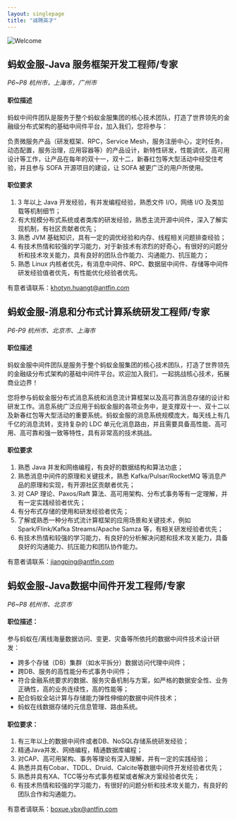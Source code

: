 ```yaml
---
layout: singlepage
title: "诚聘英才"
---
```


![Welcome](https://gw.alipayobjects.com/mdn/sofastack/afts/img/A*5Zm6QLg7EusAAAAAAAAAAABkARQnAQ)

## 蚂蚁金服-Java 服务框架开发工程师/专家
*P6~P8 杭州市，上海市，广州市*

#### 职位描述

蚂蚁中间件团队是服务于整个蚂蚁金服集团的核心技术团队，打造了世界领先的金融级分布式架构的基础中间件平台，加入我们，您将参与：

负责微服务产品（研发框架、RPC，Service Mesh，服务注册中心，定时任务，动态配置，服务治理，应用容器等）的产品设计，新特性研发，性能调优，高可用设计等工作，让产品在每年的双十一，双十二，新春红包等大型活动中经受住考验，并且参与 SOFA 开源项目的建设，让 SOFA 被更广泛的用户所使用。

#### 职位要求

1. 3 年以上 Java 开发经验，有并发编程经验，熟悉文件 I/O，网络 I/O 及类加载等机制细节；
2. 有大规模分布式系统或者类库的研发经验，熟悉主流开源中间件，深入了解实现机制，有社区贡献者优先；
3. 熟悉 JVM 基础知识，具有一定的调优经验和内存、线程相关问题排查经验；
4. 有技术热情和较强的学习能力，对于新技术有浓烈的好奇心，有很好的问题分析和技术攻关能力，具有良好的团队合作能力、沟通能力、抗压能力；
5. 熟悉 Linux 内核者优先，有消息中间件、RPC、数据层中间件、存储等中间件研发经验值者优先，有性能优化经验者优先。

有意者请联系：khotyn.huangt@antfin.com


## 蚂蚁金服-消息和分布式计算系统研发工程师/专家
*P6-P9 杭州市、北京市、上海市*

#### 职位描述

蚂蚁金服中间件团队是服务于整个蚂蚁金服集团的核心技术团队，打造了世界领先的金融级分布式架构的基础中间件平台。欢迎加入我们，一起挑战核心技术，拓展商业边界！

您将参与蚂蚁金服分布式消息系统和消息流计算框架以及高可靠消息存储的设计和研发工作。消息系统广泛应用于蚂蚁金服的各项业务中，是支撑双十一、双十二以及新春红包等大型活动的重要系统。蚂蚁金服的消息系统规模庞大，每天线上有几千亿的消息流转，支持复杂的 LDC 单元化消息路由，并且需要具备高性能、高可用、高可靠和强一致等特性，具有非常高的技术挑战。

#### 职位要求

1. 熟悉 Java 并发和网络编程，有良好的数据结构和算法功底；
2. 熟悉消息中间件的原理和关键技术，熟悉 Kafka/Pulsar/RocketMQ 等消息产品的原理和实现，有开源社区贡献者优先；
3. 对 CAP 理论、Paxos/Raft  算法、高可用架构、分布式事务等有一定理解，并有一定实践经验者优先；
4. 有分布式存储的使用和研发经验者优先；
5. 了解或熟悉一种分布式流计算框架的应用场景和关键技术，例如 Spark/Flink/Kafka Streams/Apache Samza 等，有相关研发经验者优先；
6. 有技术热情和较强的学习能力，有良好的分析解决问题和技术攻关能力，具备良好的沟通能力、抗压能力和团队协作能力。

有意者请联系：jiangping@antfin.com


## 蚂蚁金服-Java数据中间件开发工程师/专家
*P6~P8 杭州市、北京市*

#### 职位描述：

参与蚂蚁在/离线海量数据访问、变更、灾备等所依托的数据中间件技术设计研发：
- 跨多个存储（DB）集群（如水平拆分）数据访问代理中间件；
- 跨DB、服务的高性能分布式事务中间件；
- 符合金融系统要求的数据、服务灾备机制与方案，如严格的数据安全性、业务正确性，高的业务连续性，高的性能等；
- 配合蚂蚁全站计算与存储能力弹性伸缩的数据中间件技术；
- 蚂蚁在线数据存储的元信息管理、路由系统。

#### 职位要求：

1. 有三年以上的数据中间件或者DB、NoSQL存储系统研发经验；
2. 精通Java并发、网络编程，精通数据库编程；
3. 对CAP、高可用架构、事务等理论有深入理解，并有一定的实践经验；
4. 熟悉并具有Cobar、TDDL、Druid、Calcite等数据中间件开发经验者优先；
5. 熟悉并具有XA、TCC等分布式事务框架或者解决方案经验者优先；
6. 有技术热情和较强的学习能力，有很好的问题分析和技术攻关能力，有良好的团队合作和沟通能力。

有意者请联系：boxue.ybx@antfin.com
